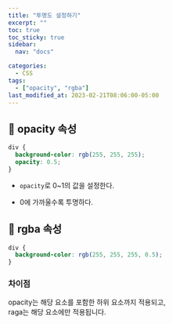 ```yaml
---
title: "투명도 설정하기"
excerpt: ""
toc: true
toc_sticky: true
sidebar:
  nav: "docs"

categories:
  - CSS
tags:
  - ["opacity", "rgba"]
last_modified_at: 2023-02-21T08:06:00-05:00
---
```


## 📄 opacity 속성

```css
div {
  background-color: rgb(255, 255, 255);
  opacity: 0.5;
}
```

- `opacity`로 0~1의 값을 설정한다.

- 0에 가까울수록 투명하다.

## 📄 rgba 속성

```css
div {
  background-color: rgb(255, 255, 255, 0.5);
}
```

### 차이점

opacity는 해당 요소를 포함한 하위 요소까지 적용되고,<br/>
raga는 해당 요소에만 적용됩니다.
